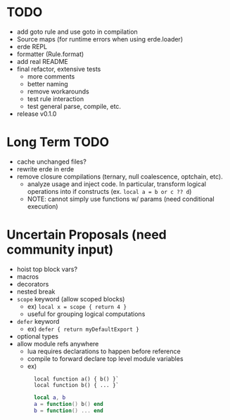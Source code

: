 # TODO

- add goto rule and use goto in compilation
- Source maps (for runtime errors when using erde.loader)
- erde REPL
- formatter (Rule.format)
- add real README
- final refactor, extensive tests
  - more comments
  - better naming
  - remove workarounds
  - test rule interaction
  - test general parse, compile, etc.
- release v0.1.0

# Long Term TODO

- cache unchanged files?
- rewrite erde in erde
- remove closure compilations (ternary, null coalescence, optchain, etc).
  - analyze usage and inject code. In particular, transform logical operations into if constructs (ex. `local a = b or c ?? d`)
  - NOTE: cannot simply use functions w/ params (need conditional execution)

# Uncertain Proposals (need community input)

- hoist top block vars?
- macros
- decorators
- nested break
- `scope` keyword (allow scoped blocks)
  - ex) `local x = scope { return 4 }`
  - useful for grouping logical computations
- `defer` keyword
  - ex) `defer { return myDefaultExport }`
- optional types
- allow module refs anywhere
  - lua requires declarations to happen before reference
  - compile to forward declare top level module variables
  - ex) 
    ```erde
      local function a() { b() }`
      local function b() { ... }`
    ```
    ```lua
      local a, b
      a = function() b() end
      b = function() ... end
    ```
